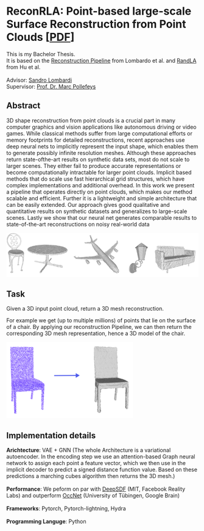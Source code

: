 # ReconRLA: Point-based large-scale Surface Reconstruction from Point Clouds [[PDF](https://github.com/municola/surface-reconstruction/blob/master/BachelorThesis.pdf)]

This is my Bachelor Thesis. <br>
It is based on the [Reconstruction Pipeline](https://ieeexplore.ieee.org/abstract/document/9320319) from Lombardo et al. and [RandLA](https://openaccess.thecvf.com/content_CVPR_2020/papers/Hu_RandLA-Net_Efficient_Semantic_Segmentation_of_Large-Scale_Point_Clouds_CVPR_2020_paper.pdf) from Hu et al.
<br><br>
Advisor: [Sandro Lombardi](https://scholar.google.com/citations?hl=de&user=17JjMPoAAAAJ)<br>
Supervisor: [Prof. Dr. Marc Pollefeys](https://scholar.google.com/citations?hl=de&user=YYH0BjEAAAAJ)<br>

## Abstract
3D shape reconstruction from point clouds is a crucial part in many computer graphics and vision applications like autonomous driving or video games. While classical methods suffer from large computational efforts or memory footprints for detailed reconstructions, recent approaches use deep neural nets to implicitly represent the input shape, which enables them to generate possibly infinite resolution meshes. Although these approaches return state-ofthe-art results on synthetic data sets, most do not scale to larger scenes. They either fail to produce accurate representations or become computationally intractable for larger point clouds. Implicit based methods that do scale use fast hierarchical grid structures, which have complex implementations and additional overhead. In this work we present a pipeline that operates directly on point clouds, which makes our method scalable and efficient. Further it is a lightweight and simple architecture that can be easily extended. Our approach gives good qualitative and quantitative results on synthetic datasets and generalizes to large-scale scenes. Lastly we show that our neural net generates comparable results to state-of-the-art reconstructions on noisy real-world data

<img src="images/shapes.png"
     style="max-height: 300px" />

## Task
Given a 3D input point cloud, return a 3D mesh reconstruction.

For example we get (up to multiple millions) of points that lie on the surface of a chair. By applying our reconstruction Pipeline, we can then return the corresponding 3D mesh representation, hence a 3D model of the chair.

<img src="images/pic2.png"
     style="height: 200px" />

## Implementation details
**Arichtecture**: VAE + GNN (The whole Architecture is a variational autoencoder. In the encoding step we use an attention-based Graph neural network to assign each point a feature vector, which we then use in the implicit decoder to predict a signed distance function value. Based on these predictions a marching cubes algorithm then returns the 3D mesh.) <br>
<br>
**Performance**: We peform on par with [DeepSDF](https://openaccess.thecvf.com/content_CVPR_2019/papers/Park_DeepSDF_Learning_Continuous_Signed_Distance_Functions_for_Shape_Representation_CVPR_2019_paper.pdf) (MIT, Facebook Reality Labs) and outperform [OccNet](https://openaccess.thecvf.com/content_CVPR_2019/papers/Mescheder_Occupancy_Networks_Learning_3D_Reconstruction_in_Function_Space_CVPR_2019_paper.pdf
) (University of Tübingen, Google Brain)<br><br>
**Frameworks**: Pytorch, Pytorch-lightning, Hydra<br><br>
**Programming Languge**: Python


